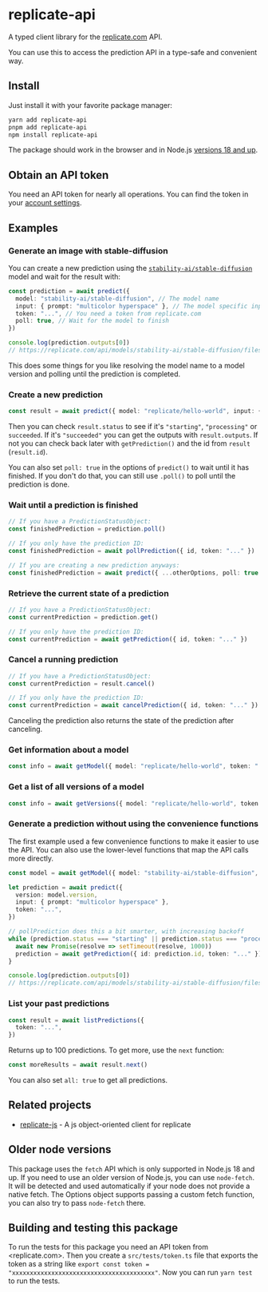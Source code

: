 # replicate-api

A typed client library for the [replicate.com](https://replicate.com/) API.

You can use this to access the prediction API in a type-safe and convenient way.

## Install

Just install it with your favorite package manager:

```bash
yarn add replicate-api
pnpm add replicate-api
npm install replicate-api
```

The package should work in the browser and in Node.js [versions 18 and up](#older-node-versions).

## Obtain an API token

You need an API token for nearly all operations. You can find the token in your
[account settings](https://replicate.com/account).

## Examples

### Generate an image with stable-diffusion

You can create a new prediction using the
[`stability-ai/stable-diffusion`](https://replicate.com/stability-ai/stable-diffusion) model and wait for the result
with:

```typescript
const prediction = await predict({
  model: "stability-ai/stable-diffusion", // The model name
  input: { prompt: "multicolor hyperspace" }, // The model specific input
  token: "...", // You need a token from replicate.com
  poll: true, // Wait for the model to finish
})

console.log(prediction.outputs[0])
// https://replicate.com/api/models/stability-ai/stable-diffusion/files/58a1dcfc-3d5d-4297-bac2-5395294fe463/out-0.png
```

This does some things for you like resolving the model name to a model version and polling until the prediction is
completed.

### Create a new prediction

```typescript
const result = await predict({ model: "replicate/hello-world", input: { prompt: "..." }, token: "..." })
```

Then you can check `result.status` to see if it's `"starting"`, `"processing"` or `succeeded`. If it's `"succeeded"` you
can get the outputs with `result.outputs`. If not you can check back later with `getPrediction()` and the id from
`result` (`result.id`).

You can also set `poll: true` in the options of `predict()` to wait until it has finished. If you don't do that, you can
still use `.poll()` to poll until the prediction is done.

### Wait until a prediction is finished

```typescript
// If you have a PredictionStatusObject:
const finishedPrediction = prediction.poll()

// If you only have the prediction ID:
const finishedPrediction = await pollPrediction({ id, token: "..." })

// If you are creating a new prediction anyways:
const finishedPrediction = await predict({ ...otherOptions, poll: true })
```

### Retrieve the current state of a prediction

```typescript
// If you have a PredictionStatusObject:
const currentPrediction = prediction.get()

// If you only have the prediction ID:
const currentPrediction = await getPrediction({ id, token: "..." })
```

### Cancel a running prediction

```typescript
// If you have a PredictionStatusObject:
const currentPrediction = result.cancel()

// If you only have the prediction ID:
const currentPrediction = await cancelPrediction({ id, token: "..." })
```

Canceling the prediction also returns the state of the prediction after canceling.

### Get information about a model

```typescript
const info = await getModel({ model: "replicate/hello-world", token: "..." })
```

### Get a list of all versions of a model

```typescript
const info = await getVersions({ model: "replicate/hello-world", token: "..." })
```

### Generate a prediction without using the convenience functions

The first example used a few convenience functions to make it easier to use the API. You can also use the lower-level
functions that map the API calls more directly.

```typescript
const model = await getModel({ model: "stability-ai/stable-diffusion", token: "..." })

let prediction = await predict({
  version: model.version,
  input: { prompt: "multicolor hyperspace" },
  token: "...",
})

// pollPrediction does this a bit smarter, with increasing backoff
while (prediction.status === "starting" || prediction.status === "processing") {
  await new Promise(resolve => setTimeout(resolve, 1000))
  prediction = await getPrediction({ id: prediction.id, token: "..." })
}

console.log(prediction.outputs[0])
// https://replicate.com/api/models/stability-ai/stable-diffusion/files/58a1dcfc-3d5d-4297-bac2-5395294fe463/out-0.png
```

### List your past predictions

```typescript
const result = await listPredictions({
  token: "...",
})
```

Returns up to 100 predictions. To get more, use the `next` function:

```typescript
const moreResults = await result.next()
```

You can also set `all: true` to get all predictions.

## Related projects

- [replicate-js](https://github.com/nicholascelestin/replicate-js) - A js object-oriented client for replicate

## Older node versions

This package uses the `fetch` API which is only supported in Node.js 18 and up. If you need to use an older version of
Node.js, you can use `node-fetch`. It will be detected and used automatically if your node does not provide a native
fetch. The Options object supports passing a custom fetch function, you can also try to pass `node-fetch` there.

## Building and testing this package

To run the tests for this package you need an API token from <replicate.com>. Then you create a `src/tests/token.ts`
file that exports the token as a string like `export const token = "xxxxxxxxxxxxxxxxxxxxxxxxxxxxxxxxxxxxxxxx"`. Now you
can run `yarn test` to run the tests.
